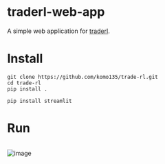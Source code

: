 # traderl-web-app
A simple web application for [traderl](https://github.com/komo135/trade-rl).

# Install
```consol
git clone https://github.com/komo135/trade-rl.git
cd trade-rl
pip install .

pip install streamlit
```

# Run
```console
```

![image](https://user-images.githubusercontent.com/66017773/158076937-9e6daa76-27c7-44ff-af13-56aa70ff2e9c.png)
